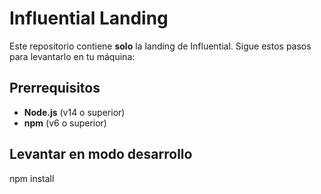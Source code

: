# Influential Landing

Este repositorio contiene **solo** la landing de Influential. Sigue estos pasos para levantarlo en tu máquina:

## Prerrequisitos

- **Node.js** (v14 o superior)  
- **npm** (v6 o superior)  

## Levantar en modo desarrollo

npm install
